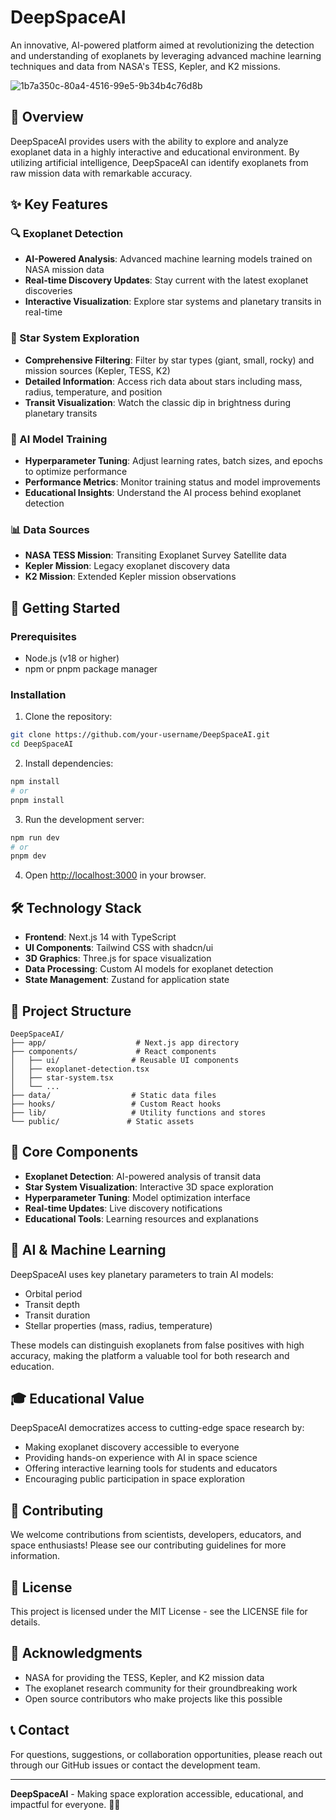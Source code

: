 # DeepSpaceAI

An innovative, AI-powered platform aimed at revolutionizing the detection and understanding of exoplanets by leveraging advanced machine learning techniques and data from NASA's TESS, Kepler, and K2 missions.

![1b7a350c-80a4-4516-99e5-9b34b4c76d8b](https://github.com/user-attachments/assets/a348c201-7124-4df8-9fd6-9a6f8a677b56)


## 🌌 Overview

DeepSpaceAI provides users with the ability to explore and analyze exoplanet data in a highly interactive and educational environment. By utilizing artificial intelligence, DeepSpaceAI can identify exoplanets from raw mission data with remarkable accuracy.

## ✨ Key Features

### 🔍 Exoplanet Detection
- **AI-Powered Analysis**: Advanced machine learning models trained on NASA mission data
- **Real-time Discovery Updates**: Stay current with the latest exoplanet discoveries
- **Interactive Visualization**: Explore star systems and planetary transits in real-time

### 🌟 Star System Exploration
- **Comprehensive Filtering**: Filter by star types (giant, small, rocky) and mission sources (Kepler, TESS, K2)
- **Detailed Information**: Access rich data about stars including mass, radius, temperature, and position
- **Transit Visualization**: Watch the classic dip in brightness during planetary transits

### 🤖 AI Model Training
- **Hyperparameter Tuning**: Adjust learning rates, batch sizes, and epochs to optimize performance
- **Performance Metrics**: Monitor training status and model improvements
- **Educational Insights**: Understand the AI process behind exoplanet detection

### 📊 Data Sources
- **NASA TESS Mission**: Transiting Exoplanet Survey Satellite data
- **Kepler Mission**: Legacy exoplanet discovery data
- **K2 Mission**: Extended Kepler mission observations

## 🚀 Getting Started

### Prerequisites
- Node.js (v18 or higher)
- npm or pnpm package manager

### Installation

1. Clone the repository:
```bash
git clone https://github.com/your-username/DeepSpaceAI.git
cd DeepSpaceAI
```

2. Install dependencies:
```bash
npm install
# or
pnpm install
```

3. Run the development server:
```bash
npm run dev
# or
pnpm dev
```

4. Open [http://localhost:3000](http://localhost:3000) in your browser.

## 🛠️ Technology Stack

- **Frontend**: Next.js 14 with TypeScript
- **UI Components**: Tailwind CSS with shadcn/ui
- **3D Graphics**: Three.js for space visualization
- **Data Processing**: Custom AI models for exoplanet detection
- **State Management**: Zustand for application state

## 📁 Project Structure

```
DeepSpaceAI/
├── app/                    # Next.js app directory
├── components/             # React components
│   ├── ui/                # Reusable UI components
│   ├── exoplanet-detection.tsx
│   ├── star-system.tsx
│   └── ...
├── data/                  # Static data files
├── hooks/                 # Custom React hooks
├── lib/                   # Utility functions and stores
└── public/               # Static assets
```

## 🎯 Core Components

- **Exoplanet Detection**: AI-powered analysis of transit data
- **Star System Visualization**: Interactive 3D space exploration
- **Hyperparameter Tuning**: Model optimization interface
- **Real-time Updates**: Live discovery notifications
- **Educational Tools**: Learning resources and explanations

## 🧠 AI & Machine Learning

DeepSpaceAI uses key planetary parameters to train AI models:
- Orbital period
- Transit depth
- Transit duration
- Stellar properties (mass, radius, temperature)

These models can distinguish exoplanets from false positives with high accuracy, making the platform a valuable tool for both research and education.

## 🎓 Educational Value

DeepSpaceAI democratizes access to cutting-edge space research by:
- Making exoplanet discovery accessible to everyone
- Providing hands-on experience with AI in space science
- Offering interactive learning tools for students and educators
- Encouraging public participation in space exploration

## 🤝 Contributing

We welcome contributions from scientists, developers, educators, and space enthusiasts! Please see our contributing guidelines for more information.

## 📄 License

This project is licensed under the MIT License - see the LICENSE file for details.

## 🙏 Acknowledgments

- NASA for providing the TESS, Kepler, and K2 mission data
- The exoplanet research community for their groundbreaking work
- Open source contributors who make projects like this possible

## 📞 Contact

For questions, suggestions, or collaboration opportunities, please reach out through our GitHub issues or contact the development team.

---

**DeepSpaceAI** - Making space exploration accessible, educational, and impactful for everyone. 🌌✨
